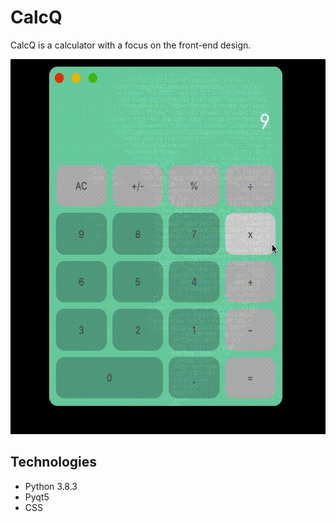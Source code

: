 # CalcQ

CalcQ is a calculator with a focus on the front-end design.

<img src="./imgs/CalcQ.gif" alt="My Project GIF" width="600" height="600">


## Technologies

* Python 3.8.3
* Pyqt5
* CSS

